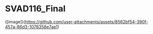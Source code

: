 # SVAD116_Final

([image])(https://github.com/user-attachments/assets/8562bf54-390f-457a-86d3-1078358e7ae1)
